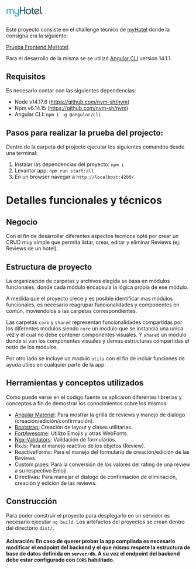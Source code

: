 # <img src="src/assets/images/myhotel.png" width="100">


Este proyecto consiste en el challenge técnico de [myHotel](https://myhotel.cl) donde la consigna era la siguiente:

[Prueba Frontend MyHotel](https://gitlab.com/myhotel-enunciados/front-engineer-test/-/blob/master/front1.md).

Para el desarrollo de la misma se se utilizó [Angular CLI](https://github.com/angular/angular-cli) version 14.1.1.


## Requisitos

Es necesario contar con las siguientes dependencias:

- Node v14.17.6 (https://github.com/nvm-sh/nvm)
- Npm v6.14.15 (https://github.com/nvm-sh/nvm)
- Angular CLI: `npm i -g @angular/cli`


## Pasos para realizar la prueba del projecto:

Dentro de la carpeta del projecto ejecutar los siguientes comandos desde una terminal: 

1. Instalar las dependencias del proyecto: `npm i`
2. Levantar app: `npm run start:all`
3. En un browser navegar a `http://localhost:4200/`.


# Detalles funcionales y técnicos

## Negocio

Con el fin de desarrollar diferentes aspectos tecnicos opté por crear un CRUD muy simple que permita listar, crear, editar y eliminar Reviews (ej: Reviews de un hotel).

## Estructura de proyecto

La organización de carpetas y archivos elegida se basa en módulos funcionales, donde cada módulo encapsula la lógica propia de ese módulo.

A medida que el proyecto crece y es posible identificar mas módulos funcionales, es necesario reagrupar funcionalidades y componentes en común, moviendolos a las carpetas correspondientes.

Las carpetas `core` y `shared` representan funcionalidades compartidas por los diferentes modulos siendo `core` un modulo que se instancia una unica vez y el cual no debe contener componentes visuales. Y `shared` un modulo donde si van los componentes visuales y demas estructuras compartidas el resto de los módulos.

Por otro lado se incluye un modulo `utils` con el fin de incluir funciones de ayuda utiles en cualquier parte de la app.

## Herramientas y conceptos utilizados

Como puede verse en el codigo fuente se aplicaron diferentes librerias y conceptos a fin de demostrar los conocimientos sobre los mismos:

* [Angular Material](https://material.angular.io/): Para mostrar la grilla de reviews y manejo de dialogo (creación/edición/confirmación).
* [Bootstrap](https://getbootstrap.com/): Creación de layout y clases utilitarias.
* [FortAwesome](https://fortawesome.com/): Utilizo Emojis y otras WebFonts.
* [Ngx-Validators](https://github.com/Nightapes/ngx-validators): Validación de formularios.
* RxJs: Para el manejo reactivo de los objetos (Review).
* ReactiveForms: Para el manejo del formulario de creación/edición de las Reviews.
* Custom pipes: Para la conversión de los valores del rating de una review a su respectivo Emoji.
* Directivas: Para manejar el dialogo de confirmación de eliminación, creación y edición de las reviews.

## Construcción

Para poder construir el proyecto para desplegarlo en un servidor es necesario ejecutar `ng build`. Los artefactos del proyectos se crean dentro del directorio `dist/`. 

#### **Aclaración**: En caso de querer probar la app compilada es necesario modificar el endpoint del backend y el que mismo respete la estructura de base de datos definida en `server/db`. A su vez el endpoint del backend debe estar configurado con `CORS` habilitado.

